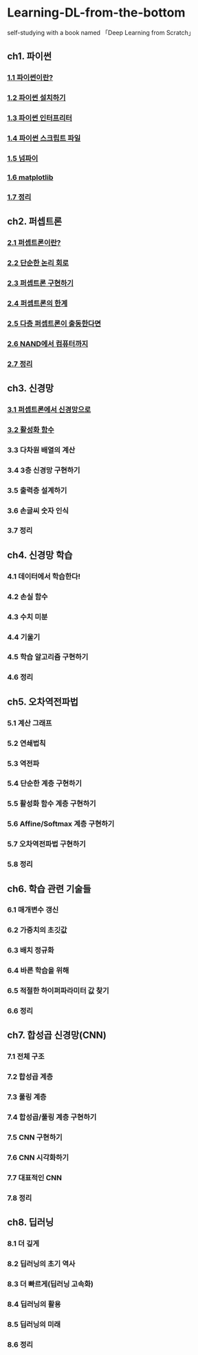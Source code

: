 # Learning-DL-from-the-bottom
self-studying with a book named 「Deep Learning from Scratch」

## ch1. 파이썬
  ### [1.1 파이썬이란?](https://github.com/HonorJay/Learning-DL-from-the-bottom/blob/main/ch1_1.md)
  ### [1.2 파이썬 설치하기](https://github.com/HonorJay/Learning-DL-from-the-bottom/blob/main/ch1_1.md)
  ### [1.3 파이썬 인터프리터](https://github.com/HonorJay/Learning-DL-from-the-bottom/blob/main/ch1_1.md)
  ### [1.4 파이썬 스크립트 파일](https://github.com/HonorJay/Learning-DL-from-the-bottom/blob/main/ch1_2.md)
  ### [1.5 넘파이](https://github.com/HonorJay/Learning-DL-from-the-bottom/blob/main/ch1_2.md)
  ### [1.6 matplotlib](https://github.com/HonorJay/Learning-DL-from-the-bottom/blob/main/ch1_2.md)
  ### [1.7 정리](https://github.com/HonorJay/Learning-DL-from-the-bottom/blob/main/ch1_2.md)

## ch2. 퍼셉트론
  ### [2.1 퍼셉트론이란?](https://github.com/HonorJay/Learning-DL-from-the-bottom/blob/main/ch2_1.md)
  ### [2.2 단순한 논리 회로](https://github.com/HonorJay/Learning-DL-from-the-bottom/blob/main/ch2_1.md)
  ### [2.3 퍼셉트론 구현하기](https://github.com/HonorJay/Learning-DL-from-the-bottom/blob/main/ch2_2.md)
  ### [2.4 퍼셉트론의 한계](https://github.com/HonorJay/Learning-DL-from-the-bottom/blob/main/ch2_2.md)
  ### [2.5 다층 퍼셉트론이 출동한다면](https://github.com/HonorJay/Learning-DL-from-the-bottom/blob/main/ch2_2.md)
  ### [2.6 NAND에서 컴퓨터까지](https://github.com/HonorJay/Learning-DL-from-the-bottom/blob/main/ch2_2.md)
  ### [2.7 정리](https://github.com/HonorJay/Learning-DL-from-the-bottom/blob/main/ch2_2.md)

## ch3. 신경망
  ### [3.1 퍼셉트론에서 신경망으로](https://github.com/HonorJay/Learning-DL-from-the-bottom/blob/main/ch3_1.md)
  ### [3.2 활성화 함수](https://github.com/HonorJay/Learning-DL-from-the-bottom/blob/main/ch3_1.md)
  ### 3.3 다차원 배열의 계산
  ### 3.4 3층 신경망 구현하기
  ### 3.5 출력층 설계하기
  ### 3.6 손글씨 숫자 인식
  ### 3.7 정리
  
## ch4. 신경망 학습
  ### 4.1 데이터에서 학습한다!
  ### 4.2 손실 함수
  ### 4.3 수치 미분
  ### 4.4 기울기
  ### 4.5 학습 알고리즘 구현하기
  ### 4.6 정리
  
## ch5. 오차역전파법
  ### 5.1 계산 그래프
  ### 5.2 연쇄법칙
  ### 5.3 역전파
  ### 5.4 단순한 계층 구현하기
  ### 5.5 활성화 함수 계층 구현하기
  ### 5.6 Affine/Softmax 계층 구현하기
  ### 5.7 오차역전파법 구현하기
  ### 5.8 정리
  
## ch6. 학습 관련 기술들
  ### 6.1 매개변수 갱신
  ### 6.2 가중치의 초깃값
  ### 6.3 배치 정규화
  ### 6.4 바른 학습을 위해
  ### 6.5 적절한 하이퍼파라미터 값 찾기
  ### 6.6 정리
  
## ch7. 합성곱 신경망(CNN)
  ### 7.1 전체 구조
  ### 7.2 합성곱 계층
  ### 7.3 풀링 계층
  ### 7.4 합성곱/풀링 계층 구현하기
  ### 7.5 CNN 구현하기
  ### 7.6 CNN 시각화하기
  ### 7.7 대표적인 CNN
  ### 7.8 정리 
  
## ch8. 딥러닝
  ### 8.1 더 깊게
  ### 8.2 딥러닝의 초기 역사
  ### 8.3 더 빠르게(딥러닝 고속화)
  ### 8.4 딥러닝의 활용
  ### 8.5 딥러닝의 미래
  ### 8.6 정리
